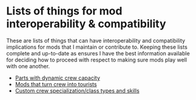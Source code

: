 # Lists of things for mod interoperability & compatibility

These are lists of things that can have interoperability and compatibility implications for mods that I maintain or contribute to. Keeping these lists complete and up-to-date as ensures I have the best information available for deciding how to proceed with respect to making sure mods play well with one another.

* [Parts with dynamic crew capacity](./DynamicCrewCapacity.md)
* [Mods that turn crew into tourists](./Touristification.md)
* [Custom crew specialization/class types and skills](./Experience.md)
